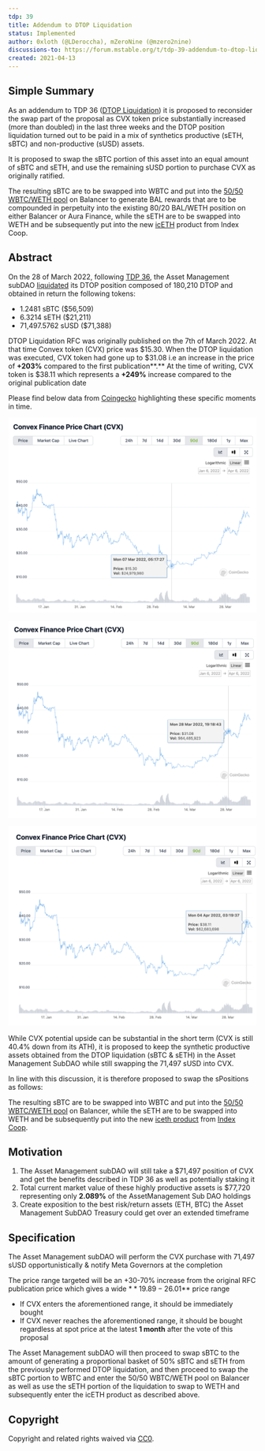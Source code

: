 ```yaml
---
tdp: 39
title: Addendum to DTOP Liquidation
status: Implemented
author: 0xloth (@LDeroccha), mZeroNine (@mzero2nine)
discussions-to: https://forum.mstable.org/t/tdp-39-addendum-to-dtop-liquidation/851
created: 2021-04-13
---
```


## Simple Summary

As an addendum to TDP 36 ([DTOP Liquidation](https://forum.mstable.org/t/tdp-36-dtop-liquidation/831)) it is proposed to reconsider the swap part of the proposal as CVX token price substantially increased (more than doubled) in the last three weeks and the DTOP position liquidation turned out to be paid in a mix of synthetics productive (sETH, sBTC) and non-productive (sUSD) assets.

It is proposed to swap the sBTC portion of this asset into an equal amount of sBTC and sETH, and use the remaining sUSD portion to purchase CVX as originally ratified. 

The resulting sBTC are to be swapped into WBTC and put into the [50/50 WBTC/WETH pool](https://app.balancer.fi/#/pool/0xa6f548df93de924d73be7d25dc02554c6bd66db500020000000000000000000e) on Balancer to generate BAL rewards that are to be compounded in perpetuity into the existing 80/20 BAL/WETH position on either Balancer or Aura Finance, while the sETH are to be swapped into WETH and be subsequently put into the new [icETH](https://indexcoop.com/blog/introducing-the-interest-compounding-eth-index) product from Index Coop.

## Abstract

On the 28 of March 2022, following [TDP 36](https://mips.mstable.org/TDP/tdp-36.html), the Asset Management subDAO [liquidated](https://etherscan.io/tx/0x37ece7724a78db7721458bab422bc31c1e2c0cafda1668fe55c672f5020ad55c) its DTOP position composed of 180,210 DTOP and obtained in return the following tokens:

- 1.2481 sBTC ($56,509)
- 6.3214 sETH ($21,211)
- 71,497.5762 sUSD ($71,388)

DTOP Liquidation RFC was originally published on the 7th of March 2022. At that time Convex token (CVX) price was $15.30. When the DTOP liquidation was executed, CVX token had gone up to $31.08 i.e an increase in the price of **+203%** compared to the first publication**.** At the time of writing, CVX token is $38.11 which represents a **+249%** increase compared to the original publication date

Please find below data from [Coingecko](https://www.coingecko.com/en/coins/convex-finance) highlighting these specific moments in time.

![CVX 1](../assets/TDP-39/cvx-1.png)

![CVX 2](../assets/TDP-39/cvx-2.png)

![CVX 3](../assets/TDP-39/cvx-3.png)

While CVX potential upside can be substantial in the short term (CVX is still 40.4% down from its ATH), it is proposed to keep the synthetic productive assets obtained from the DTOP liquidation (sBTC & sETH) in the Asset Management SubDAO while still swapping the 71,497 sUSD into CVX.

In line with this discussion, it is therefore proposed to swap the sPositions as follows: 

The resulting sBTC are to be swapped into WBTC and put into the [50/50 WBTC/WETH pool](https://app.balancer.fi/#/pool/0xa6f548df93de924d73be7d25dc02554c6bd66db500020000000000000000000e) on Balancer, while the sETH are to be swapped into WETH and be subsequently put into the new [iceth product](https://indexcoop.com/blog/introducing-the-interest-compounding-eth-index) from [Index Coop](https://indexcoop.com/).

## Motivation

1. The Asset Management subDAO will still take a $71,497 position of CVX and get the benefits described in TDP 36 as well as potentially staking it
2. Total current market value of these highly productive assets is $77,720 representing only **2.089%** of the AssetManagement Sub DAO holdings
3. Create exposition to the best risk/return assets (ETH, BTC) the Asset Management SubDAO Treasury could get over an extended timeframe

## Specification

The Asset Management subDAO will perform the CVX purchase with 71,497 sUSD opportunistically & notify Meta Governors at the completion

The price range targeted will be an +30-70% increase from the original RFC publication price which gives a wide $**19.89-26.01$** price range

- If CVX enters the aforementioned range, it should be immediately bought
- If CVX never reaches the aforementioned range, it should be bought regardless at spot price at the latest **1 month** after the vote of this proposal

The Asset Management subDAO will then proceed to swap sBTC to the amount of generating a proportional basket of 50% sBTC and sETH from the previously performed DTOP liquidation, and then proceed to swap the sBTC portion to WBTC and enter the 50/50 WBTC/WETH pool on Balancer as well as use the sETH portion of the liquidation to swap to WETH and subsequently enter the icETH product as described above.

## Copyright

Copyright and related rights waived via [CC0](https://creativecommons.org/publicdomain/zero/1.0/).